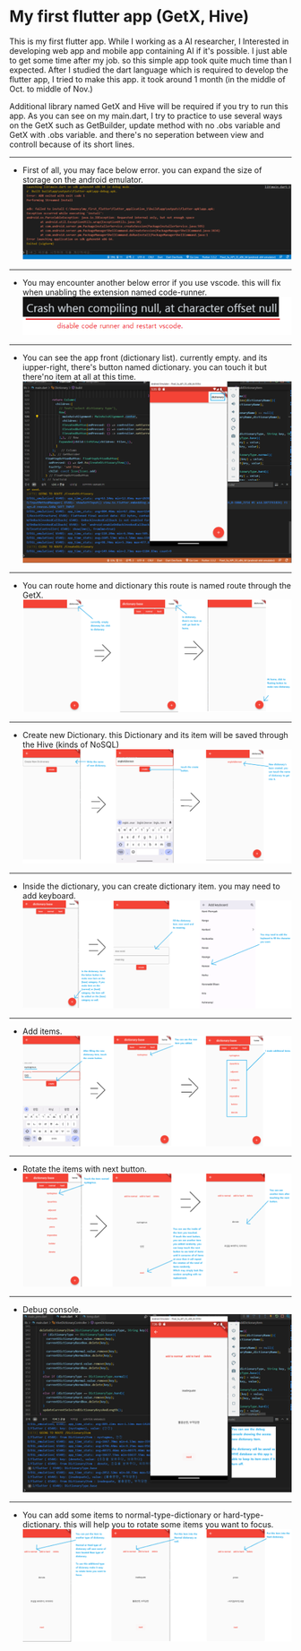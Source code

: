 # My first flutter app (GetX, Hive)

This is my first flutter app. While I working as a AI researcher, I Interested in developing web app and mobile app containing AI if it's possible.
I just able to get some time after my job. so this simple app took quite much time than I expected.
After I studied the dart language which is required to develop the flutter app, I tried to make this app. it took around 1 month (in the middle of Oct. to middle of Nov.)

Additional library named GetX and Hive will be required if you try to run this app. As you can see on my main.dart, I try to practice to use several ways on the GetX such as GetBuilder, update method with no .obs variable and GetX<some-class> with .obs variable. and there's no seperation between view and controll because of its short lines.

***
* First of all, you may face below error. you can expand the size of storage on the android emulator.
![android emulator error(no install space on the device)](./images/flutter-error1.png)
  
***
* You may encounter another below error if you use vscode. this will fix when unabling the extension named code-runner. 
![flutter android emulator error(code runner)](./images/flutter-error2.png)
  
***
* You can see the app front (dictionary list). currently empty. and its iupper-right, there's button named dictionary. you can touch it but there'no item at all at this time.
![flutter1](./images/flutter1.png)
  
***
* You can route home and dictionary this route is named route through the GetX.
![flutter2](./images/flutter2.png)
  
***
* Create new Dictionary. this Dictionary and its item will be saved through the Hive (kinds of NoSQL)
![flutter3](./images/flutter3.png)
 
***
* Inside the dictionary, you can create dictionary item. you may need to add keyboard.
![flutter4](./images/flutter4.png)
  
***
* Add items.
![flutter5](./images/flutter5.png)
  
***
* Rotate the items with next button.
![flutter6](./images/flutter6.png)
  
***
* Debug console.
![flutter7](./images/flutter7.png)
  
***
* You can add some items to normal-type-dictionary or hard-type-dictionary. this will help you to rotate some items you want to focus.
![flutter8](./images/flutter8.png)
  
